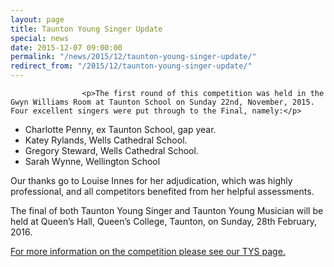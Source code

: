 ```yaml
---
layout: page
title: Taunton Young Singer Update
special: news
date: 2015-12-07 09:00:00
permalink: "/news/2015/12/taunton-young-singer-update/"
redirect_from: "/2015/12/taunton-young-singer-update/"
---
```



                    
                    <p>The first round of this competition was held in the Gwyn Williams Room at Taunton School on Sunday 22nd, November, 2015.   Four excellent singers were put through to the Final, namely:</p>
<ul>
<li>Charlotte Penny, ex Taunton School, gap year.</li>
<li>Katey Rylands, Wells Cathedral School.</li>
<li>Gregory Steward, Wells Cathedral School.</li>
<li>Sarah Wynne, Wellington School</li>
</ul>
<p>Our thanks go to Louise Innes for her adjudication, which was highly professional, and all competitors benefited from her helpful assessments.</p>
<p>The final of both Taunton Young Singer and Taunton Young Musician will be held at Queen’s Hall, Queen’s College, Taunton, on Sunday, 28th February, 2016.</p>
<p><a href="http://www.tauntonfestival.org.uk/events/music-festival/taunton-young-singer/">For more information on the competition please see our TYS page.</a></p>

                
